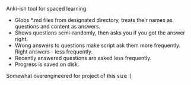 Anki-ish tool for spaced learning. 

* Globs *.md files from designated directory, treats their names as questions and content as answers.
* Shows questions semi-randomly, then asks you if you got the answer right. 
* Wrong answers to questions make script ask them more frequently. Right answers - less frequently.
* Recently answered questions are asked less frequently.
* Progress is saved on disk.

Somewhat overengineered for project of this size :) 